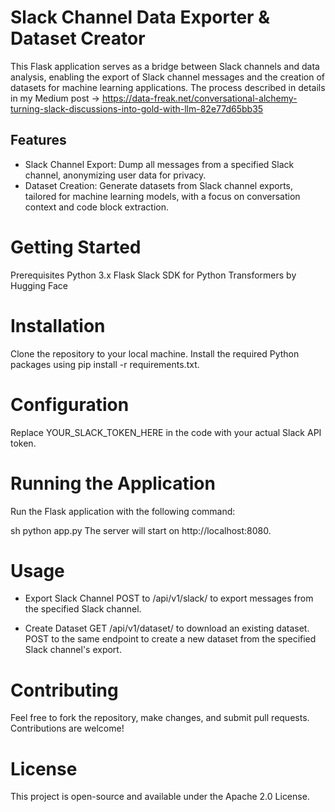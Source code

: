 # Slack Channel Data Exporter & Dataset Creator
This Flask application serves as a bridge between Slack channels and data analysis, enabling the export of Slack channel messages and the creation of datasets for machine learning applications.
The process described in details in my Medium post -> https://data-freak.net/conversational-alchemy-turning-slack-discussions-into-gold-with-llm-82e77d65bb35

## Features
- Slack Channel Export: Dump all messages from a specified Slack channel, anonymizing user data for privacy.
- Dataset Creation: Generate datasets from Slack channel exports, tailored for machine learning models, with a focus on conversation context and code block extraction.
  
# Getting Started
Prerequisites
Python 3.x
Flask
Slack SDK for Python
Transformers by Hugging Face

# Installation
Clone the repository to your local machine.
Install the required Python packages using pip install -r requirements.txt.

# Configuration
Replace YOUR_SLACK_TOKEN_HERE in the code with your actual Slack API token.

# Running the Application
Run the Flask application with the following command:

sh
python app.py
The server will start on http://localhost:8080.

# Usage
- Export Slack Channel
POST to /api/v1/slack/<channel> to export messages from the specified Slack channel.

- Create Dataset
GET /api/v1/dataset/<channel> to download an existing dataset.
POST to the same endpoint to create a new dataset from the specified Slack channel's export.

# Contributing
Feel free to fork the repository, make changes, and submit pull requests. Contributions are welcome!

# License
This project is open-source and available under the Apache 2.0 License.
